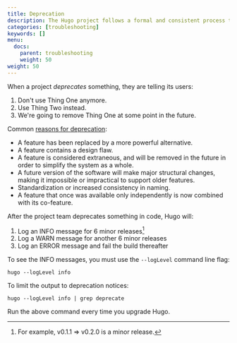 ```yaml
---
title: Deprecation
description: The Hugo project follows a formal and consistent process to deprecate functions, methods, and configuration settings.
categories: [troubleshooting]
keywords: []
menu:
  docs:
    parent: troubleshooting
    weight: 50
weight: 50
---
```


When a project _deprecates_ something, they are telling its users:

1. Don't use Thing One anymore.
1. Use Thing Two instead.
1. We're going to remove Thing One at some point in the future.

[reasons for deprecation]: https://en.wikipedia.org/wiki/Deprecation

Common [reasons for deprecation]:

- A feature has been replaced by a more powerful alternative.
- A feature contains a design flaw.
- A feature is considered extraneous, and will be removed in the future in order to simplify the system as a whole.
- A future version of the software will make major structural changes, making it impossible or impractical to support older features.
- Standardization or increased consistency in naming.
- A feature that once was available only independently is now combined with its co-feature.

After the project team deprecates something in code, Hugo will:

1. Log an INFO message for 6 minor releases[^1]
1. Log a WARN message for another 6 minor releases
1. Log an ERROR message and fail the build thereafter

To see the INFO messages, you must use the `--logLevel` command line flag:

```text
hugo --logLevel info
```

To limit the output to deprecation notices:

```text
hugo --logLevel info | grep deprecate
```

Run the above command every time you upgrade Hugo.

[^1]: For example, v0.1.1 => v0.2.0 is a minor release.
